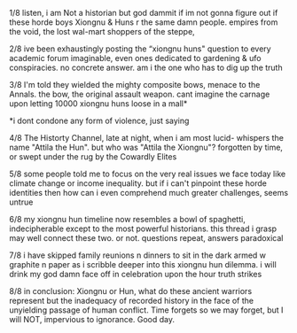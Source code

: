 1/8 listen, i am Not a historian but god dammit if im not gonna figure out if these horde boys Xiongnu & Huns r the same damn people. empires from the void, the lost wal-mart shoppers of the steppe,

2/8 ive been exhaustingly posting the “xiongnu huns" question to every academic forum imaginable, even ones dedicated to gardening & ufo conspiracies. no concrete answer. am i the one who has to dig up the truth

3/8 I'm told they wielded the mighty composite bows, menace to the Annals. the bow, the original assault weapon. cant imagine the carnage upon letting 10000 xiongnu huns loose in a mall*

*i dont condone any form of violence, just saying

4/8 The Historty Channel, late at night, when i am most lucid- whispers the name "Attila the Hun". but who was "Attila the Xiongnu"? forgotten by time, or swept under the rug by the Cowardly Elites

5/8 some people told me to focus on the very real issues we face today like climate change or income inequality. but if i can't pinpoint these horde identities then how can i even comprehend much greater challenges, seems untrue

6/8 my xiongnu hun timeline now resembles a bowl of spaghetti, indecipherable except to the most powerful historians. this thread i grasp may well connect these two. or not. questions repeat, answers paradoxical

7/8 i have skipped family reunions n dinners to sit in the dark armed w graphite n paper as i scribble deeper into this xiongnu hun dilemma. i will drink my god damn face off in celebration upon the  hour truth strikes

8/8 in conclusion: Xiongnu or Hun, what do these ancient warriors represent but the inadequacy of recorded history in the face of the unyielding passage of human conflict. Time forgets so we may forget, but I will NOT, impervious to ignorance. Good day.